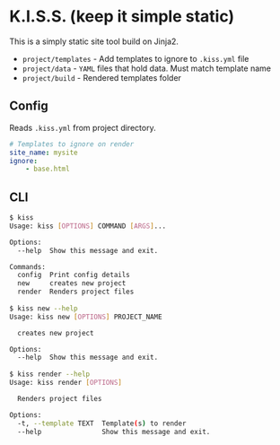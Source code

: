 # K.I.S.S. (keep it simple static)

This is a simply static site tool build on Jinja2.

- `project/templates` - Add templates to ignore to `.kiss.yml` file
- `project/data` - `YAML` files that hold data. Must match template name
- `project/build` - Rendered templates folder

## Config

Reads `.kiss.yml` from project directory.

```yaml
# Templates to ignore on render
site_name: mysite
ignore:
    - base.html
```


## CLI

```bash
$ kiss
Usage: kiss [OPTIONS] COMMAND [ARGS]...

Options:
  --help  Show this message and exit.

Commands:
  config  Print config details
  new     creates new project
  render  Renders project files
  
$ kiss new --help
Usage: kiss new [OPTIONS] PROJECT_NAME

  creates new project

Options:
  --help  Show this message and exit.
  
$ kiss render --help
Usage: kiss render [OPTIONS]

  Renders project files

Options:
  -t, --template TEXT  Template(s) to render
  --help               Show this message and exit.
```

